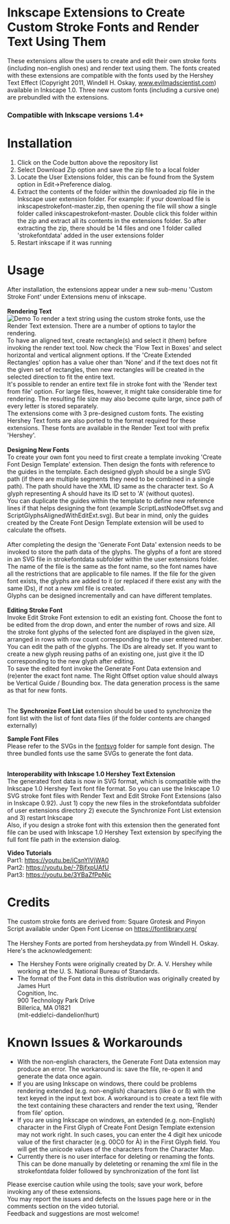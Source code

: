 # Inkscape Extensions to Create Custom Stroke Fonts and Render Text Using Them

These extensions allow the users to create and edit their own stroke fonts (including non-english ones) and render text using them. The fonts created with these extensions are compatible with the fonts used by the Hershey Text Effect (Copyright 2011, Windell H. Oskay, www.evilmadscientist.com) available in Inkscape 1.0. Three new custom fonts (including a cursive one) are prebundled with the extensions.

### Compatible with Inkscape versions 1.4+

# Installation

1. Click on the Code button above the repository list
2. Select Download Zip option and save the zip file to a local folder
3. Locate the User Extensions folder, this can be found from the System option in Edit->Preference dialog. <br>
4. Extract the contents of the folder within the downloaded zip file in the Inkscape user extension folder. For example: if your download file is inkscapestrokefont-master.zip, then opening the file will show a single folder called inkscapestrokefont-master. Double click this folder within the zip and extract all its contents in the extensions folder. So after extracting the zip, there should be 14 files and one 1 folder called 'strokefontdata' added in the user extensions folder
5. Restart inkscape if it was running

# Usage

After installation, the extensions appear under a new sub-menu 'Custom Stroke Font' under Extensions menu of inkscape.<br><br>
<b>Rendering Text<br></b>
![Demo](https://github.com/Shriinivas/etc/blob/master/inkscapestrokefont/illustrations/strokefontrender.gif)
To render a text string using the custom stroke fonts, use the Render Text extension. There are a number of options to taylor the rendering. <br>
To have an aligned text, create rectangle(s) and select it (them) before invoking the render text tool. Now check the 'Flow Text in Boxes' and select horizontal and vertical alignment options. If the 'Create Extended Rectangles' option has a value oher than 'None' and if the text does not fit the given set of rectangles, then new rectangles will be created in the selected direction to fit the entire text.<br>
It's possible to render an entire text file in stroke font with the 'Render text from file' option. For large files, however, it might take considerable time for rendering. The resulting file size may also become quite large, since path of every letter is stored separately.<br>
The extensions come with 3 pre-designed custom fonts. The existing Hershey Text fonts are also ported to the format required for these extensions. These fonts are available in the Render Text tool with prefix 'Hershey'.<br><br>
<b>Designing New Fonts<br> </b>
To create your own font you need to first create a template invoking 'Create Font Design Template' extension.
Then design the fonts with reference to the guides in the template. Each designed glyph should be a single SVG path
(if there are multiple segments they need to be combined in a single path). The path should have the XML ID same as the
character text. So A glyph representing A should have its ID set to 'A' (without quotes). <br>
You can duplicate the guides within the template to define new reference lines if that helps designing the font (example ScriptLastNodeOffset.svg and ScriptGlyphsAlignedWithEditExt.svg). But bear in mind, only the guides created by the Create Font Design Template extension will be used to calculate the offsets.<br><br>
After completing the design the 'Generate Font Data' extension needs to be invoked to store the path data of the
glyphs. The glyphs of a font are stored in an SVG file in strokefontdata subfolder within the user extensions folder. The name of the file is the same as the font name, so the font names have all the restrictions that are applicable to file names. If the file for the given font exists, the glyphs are added to it (or replaced if there exist any with the same IDs), if not a new xml file is created. <br>
Glyphs can be designed incrementally and can have different templates. <br><br>
<b>Editing Stroke Font<br></b>
Invoke Edit Stroke Font extension to edit an existing font. Choose the font to be edited from the drop down, and enter the number of rows and size. All the stroke font glyphs of the selected font are displayed in the given size, arranged in rows with row count corresponding to the user entered number. You can edit the path of the glyphs. The IDs are already set. If you want to create a new glyph reusing paths of an existing one, just give it the ID corresponding to the new glyph after editing.<br>
To save the edited font invoke the Generate Font Data extension and (re)enter the exact font name. The Right Offset option value should always be Vertical Guide / Bounding box. The data generation process is the same as that for new fonts.<br> <br>

The <b>Synchronize Font List</b> extension should be used to synchronize the font list with the list of font data files (if the folder contents are changed externally)<br>

<b>Sample Font Files<br></b>
Please refer to the SVGs in the [fontsvg](https://github.com/Shriinivas/etc/tree/master/inkscapestrokefont/fontsvgs) folder for sample font design. The three bundled fonts use the same SVGs to
generate the font data. <br><br>

<b>Interoperability with Inkscape 1.0 Hershey Text Extension <br></b>
The generated font data is now in SVG format, which is compatible with the Inkscape 1.0 Hershey Text font file format. So you can use the Inkscape 1.0 SVG stroke font files with Render Text and Edit Stroke Font Extensions (also in Inskcape 0.92). Just 1) copy the new files in the strokefontdata subfolder of user extensions directory 2) execute the Synchronize Font List extension and 3) restart Inkscape <br>
Also, if you design a stroke font with this extension then the generated font file can be used with Inkscape 1.0 Hershey Text extension by specifying the full font file path in the extension dialog.

<b>Video Tutorials<br></b>
Part1: https://youtu.be/iCsnYlVjWA0 <br>
Part2: https://youtu.be/-7BjfxpUAfU <br>
Part3: https://youtu.be/3YBaZfPpNjc <br>

# Credits

The custom stroke fonts are derived from: Square Grotesk and Pinyon Script available under Open Font License on https://fontlibrary.org/<br><br>
The Hershey Fonts are ported from hersheydata.py from Windell H. Oskay.<br>
Here's the acknowledgement:

- The Hershey Fonts were originally created by Dr. A. V. Hershey while working at the U. S. National Bureau of Standards.
- The format of the Font data in this distribution was originally created by<br>
  James Hurt<br>
  Cognition, Inc.<br>
  900 Technology Park Drive<br>
  Billerica, MA 01821<br>
  (mit-eddie!ci-dandelion!hurt)<br>

# Known Issues & Workarounds

- With the non-english characters, the Generate Font Data extension may produce an error. The workaround is: save the file,
  re-open it and generate the data once again.<br>
- If you are using Inkscape on windows, there could be problems rendering extended (e.g. non-english) characters (like ö or ß) with the text keyed in the input text box. A workaround is to create a text file with the text containing these characters and render the text using, 'Render from file' option. <br>
- If you are using Inkscape on windows, an extended (e.g. non-English) character in the First Glyph of Create Font Design Template extension may not work right. In such cases, you can enter the 4 digit hex unicode value of the first character (e.g. 00C0 for À) in the First Glyph field. You will get the unicode values of the characters from the Character Map.<br>
- Currently there is no user interface for deleting or renaming the fonts. This can be done manually by deleteting or renaming the xml file in the strokefontdata folder followed by synchronization of the font list<br>

Please exercise caution while using the tools; save your work, before invoking any of these extensions.<br>
You may report the issues and defects on the Issues page here or in the comments section on the video tutorial.<br>
Feedback and suggestions are most welcome!
